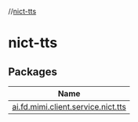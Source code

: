 //[nict-tts](index.md)

# nict-tts

## Packages

| Name |
|---|
| [ai.fd.mimi.client.service.nict.tts](nict-tts/ai.fd.mimi.client.service.nict.tts/index.md) |
